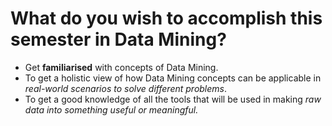 # What do you wish to accomplish this semester in Data Mining?
* Get **familiarised** with concepts of Data Mining.
* To get a holistic view of how Data Mining concepts can be applicable in *real-world scenarios to solve different problems*.  
* To get a good knowledge of all the tools that will be used in making *raw data into something useful or meaningful.*  
